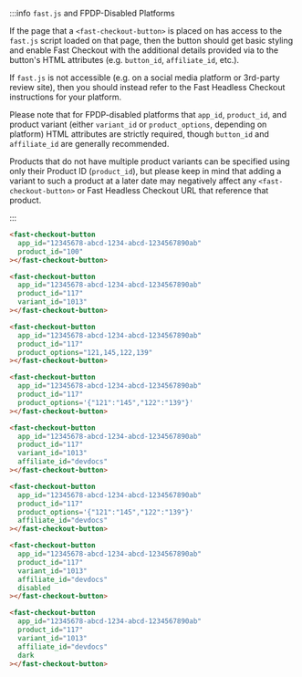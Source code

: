 :::info `fast.js` and FPDP-Disabled Platforms

If the page that a `<fast-checkout-button>` is placed on has access to the `fast.js` script loaded on that page, then the button should get basic styling and enable Fast Checkout with the additional details provided via to the button's HTML attributes (e.g. `button_id`, `affiliate_id`, etc.).

If `fast.js` is not accessible (e.g. on a social media platform or 3rd-party review site), then you should instead refer to the Fast Headless Checkout instructions for your platform.

Please note that for FPDP-disabled platforms that `app_id`, `product_id`, and product variant (either `variant_id` or `product_options`, depending on platform) HTML attributes are strictly required, though `button_id` and `affiliate_id` are generally recommended.

Products that do not have multiple product variants can be specified using only their Product ID (`product_id`), but please keep in mind that adding a variant to such a product at a later date may negatively affect any `<fast-checkout-button>` or Fast Headless Checkout URL that reference that product.

:::

```html Basic Product Button (SINGLE VARIANT PRODUCTS ONLY)
<fast-checkout-button
  app_id="12345678-abcd-1234-abcd-1234567890ab"
  product_id="100"
></fast-checkout-button>
```

```html Basic Variant Button (variant or product options required depending on platform)
<fast-checkout-button
  app_id="12345678-abcd-1234-abcd-1234567890ab"
  product_id="117"
  variant_id="1013"
></fast-checkout-button>
```

```html Basic Variant Button via comma-separated product options (variant or product options required depending on platform)
<fast-checkout-button
  app_id="12345678-abcd-1234-abcd-1234567890ab"
  product_id="117"
  product_options="121,145,122,139"
></fast-checkout-button>
```

```html Button with JSON product options (variant or product options required depending on platform)
<fast-checkout-button
  app_id="12345678-abcd-1234-abcd-1234567890ab"
  product_id="117"
  product_options='{"121":"145","122":"139"}'
></fast-checkout-button>
```

```html Basic Variant Button with Affiliate ID
<fast-checkout-button
  app_id="12345678-abcd-1234-abcd-1234567890ab"
  product_id="117"
  variant_id="1013"
  affiliate_id="devdocs"
></fast-checkout-button>
```

```html Button with Product Options and Affiliate ID
<fast-checkout-button
  app_id="12345678-abcd-1234-abcd-1234567890ab"
  product_id="117"
  product_options='{"121":"145","122":"139"}'
  affiliate_id="devdocs"
></fast-checkout-button>
```

```html Disabled Button
<fast-checkout-button
  app_id="12345678-abcd-1234-abcd-1234567890ab"
  product_id="117"
  variant_id="1013"
  affiliate_id="devdocs"
  disabled
></fast-checkout-button>
```

```html Dark Theme Button
<fast-checkout-button
  app_id="12345678-abcd-1234-abcd-1234567890ab"
  product_id="117"
  variant_id="1013"
  affiliate_id="devdocs"
  dark
></fast-checkout-button>
```
